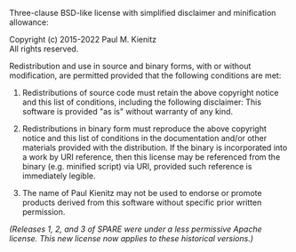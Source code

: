 Three-clause BSD-like license with simplified disclaimer and minification allowance:

Copyright (c) 2015-2022 Paul M. Kienitz  
All rights reserved.

Redistribution and use in source and binary forms, with or without modification, are permitted provided that the following conditions are met:

1. Redistributions of source code must retain the above copyright notice and this list of conditions, including the following disclaimer:  This software is provided "as is" without warranty of any kind.

2. Redistributions in binary form must reproduce the above copyright notice and this list of conditions in the documentation and/or other materials provided with the distribution.  If the binary is incorporated into a work by URI reference, then this license may be referenced from the binary (e.g. minified script) via URI, provided such reference is immediately legible.

3. The name of Paul Kienitz may not be used to endorse or promote products derived from this software without specific prior written permission.

*(Releases 1, 2, and 3 of SPARE were under a less permissive Apache license.  This new license now applies to these historical versions.)*
